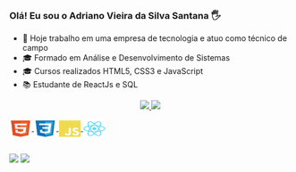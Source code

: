 ### Olá! Eu sou o Adriano Vieira da Silva Santana 🖐️
- 🚗 Hoje trabalho em uma empresa de  tecnologia e atuo como técnico de campo
- 🎓 Formado em Análise e Desenvolvimento de Sistemas
- 🎓 Cursos realizados HTML5, CSS3 e JavaScript
- 📚 Estudante de ReactJs e SQL

<div align="center">
<a href="https:https://github.com/adriano-santana">
<img height="180em" src="https://github-readme-stats.vercel.app/api?username=adrianovieirasantana&show_icons=true&theme=dark&include_all_commits=true&count_private=true"/>
 <img height="180em" src="https://github-readme-stats.vercel.app/api/top-langs/?username=adrianovieirasantana&layout=compact&langs_count=7&theme=dark"/>
</div>
  
  <div style="display: inline_block"><br>
  <img align="center" alt="Rafa-HTML" height="30" width="40" src="https://raw.githubusercontent.com/devicons/devicon/master/icons/html5/html5-original.svg">
  <img align="center" alt="Rafa-CSS" height="30" width="40" src="https://raw.githubusercontent.com/devicons/devicon/master/icons/css3/css3-original.svg">
  <img align="center" alt="Rafa-Js" height="30" width="40" src="https://raw.githubusercontent.com/devicons/devicon/master/icons/javascript/javascript-plain.svg">
  <img align="center" alt="Rafa-React" height="30" width="40" src="https://raw.githubusercontent.com/devicons/devicon/master/icons/react/react-original.svg">

</div>
 
 ##
 
 <div> 


 	
  <a href = "mailto:drivdss@gmail.com"><img src="https://img.shields.io/badge/-Gmail-%23333?style=for-the-badge&logo=gmail&logoColor=white" target="_blank"></a>
  <a href="https://www.linkedin.com/in/adriano-vieira-da-silva-santana/" target="_blank"><img src="https://img.shields.io/badge/-LinkedIn-%230077B5?style=for-the-badge&logo=linkedin&logoColor=white" target="_blank"></a> 
 
  
 
</div>
